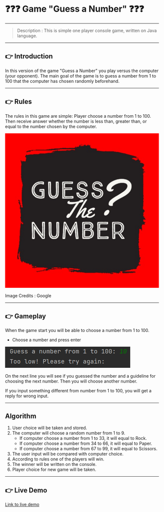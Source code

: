 # :question::question::question: Game "Guess a Number" :question::question::question:

---
> Description : This is simple one player console game, written on Java language.
---
## :point_right: Introduction
In this version of the game "Guess a Number" you play versus the computer (your opponent).
The main goal of the game is to guess a number from 1 to 100 that the computer has chosen randomly beforehand.

---

## :point_right: Rules
The rules in this game are simple: Player choose a number from 1 to 100. 
Then receive answer whether the number is less than, greater than, or equal to the number chosen by the computer.

![GuessNumber.jpg](JPEG/GuessNumber.jpg)

Image Credits : Google

---

## :point_right: Gameplay
When the game start you will be able to choose a number from 1 to 100.
* Choose a number and press enter

![png_01.png](JPEG/png_01.png)

On the next line you will see if you guessed the number and a guideline for choosing the next number.
Then you will choose another number.

If you input something different from number from 1 to 100, you will get a reply for wrong input.

---

## Algorithm

1. User choice will be taken and stored.
2. The computer will choose a random number from 1 to 9.
    * If computer choose a number from 1 to 33, it will equal to Rock.
    * If computer choose a number from 34 to 66, it will equal to Paper.
    * If computer choose a number from 67 to 99, it will equal to Scissors.
3. The user input will be compared with computer choice.
4. According to rules one of the players will win.
5. The winner will be written on the console.
6. Player choice for new game will be taken.

---

## :point_right: Live Demo

[Link to live demo]()